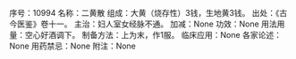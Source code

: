 序号：10994
名称：二黄散
组成：大黄（烧存性）3钱，生地黄3钱。
出处：《古今医鉴》卷十一。
主治：妇人室女经脉不通。
加减：None
功效：None
用法用量：空心好酒调下。
制备方法：上为末，作1服。
临床应用：None
各家论述：None
用药禁忌：None
附注：None
